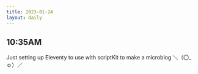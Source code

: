 ```yaml
---
title: 2023-01-24
layout: daily
---
```


## 10:35AM 
Just setting up Eleventy to use with scriptKit to make a microblog ＼（〇_ｏ）／